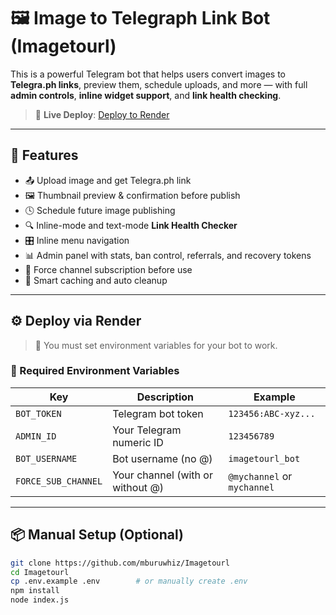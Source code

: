 # 🖼️ Image to Telegraph Link Bot (Imagetourl)

This is a powerful Telegram bot that helps users convert images to **Telegra.ph links**, preview them, schedule uploads, and more — with full **admin controls**, **inline widget support**, and **link health checking**.

> 🔗 **Live Deploy**: [Deploy to Render](https://render.com/deploy?repo=https://github.com/mburuwhiz/Imagetourl)

---

## 🚀 Features

- 📤 Upload image and get Telegra.ph link
- 🖼️ Thumbnail preview & confirmation before publish
- 🕓 Schedule future image publishing
- 🔍 Inline-mode and text-mode **Link Health Checker**
- 🎛️ Inline menu navigation
- 📊 Admin panel with stats, ban control, referrals, and recovery tokens
- 🔐 Force channel subscription before use
- 🧠 Smart caching and auto cleanup

---

## ⚙️ Deploy via Render

> 📌 You must set environment variables for your bot to work.

### 🔧 Required Environment Variables

| Key                | Description                        | Example                         |
|--------------------|------------------------------------|---------------------------------|
| `BOT_TOKEN`         | Telegram bot token                 | `123456:ABC-xyz...`             |
| `ADMIN_ID`          | Your Telegram numeric ID           | `123456789`                     |
| `BOT_USERNAME`      | Bot username (no @)                | `imagetourl_bot`                |
| `FORCE_SUB_CHANNEL` | Your channel (with or without @)   | `@mychannel` or `mychannel`     |

---

## 📦 Manual Setup (Optional)

```bash
git clone https://github.com/mburuwhiz/Imagetourl
cd Imagetourl
cp .env.example .env        # or manually create .env
npm install
node index.js
